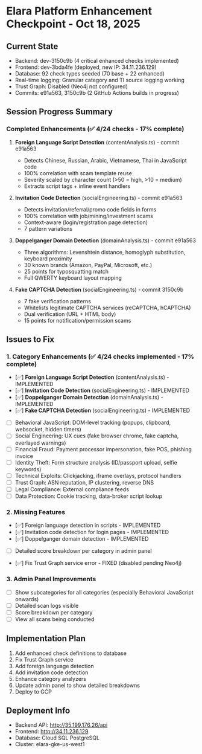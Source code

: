 # Elara Platform Enhancement Checkpoint - Oct 18, 2025

## Current State
- Backend: dev-3150c9b (4 critical enhanced checks implemented)
- Frontend: dev-3bda4fe (deployed, new IP: 34.11.236.129)
- Database: 92 check types seeded (70 base + 22 enhanced)
- Real-time logging: Granular category and TI source logging working
- Trust Graph: Disabled (Neo4j not configured)
- Commits: e91a563, 3150c9b (2 GitHub Actions builds in progress)

## Session Progress Summary

### Completed Enhancements (✅ 4/24 checks - 17% complete)

1. **Foreign Language Script Detection** (contentAnalysis.ts) - commit e91a563
   - Detects Chinese, Russian, Arabic, Vietnamese, Thai in JavaScript code
   - 100% correlation with scam template reuse
   - Severity scaled by character count (>50 = high, >10 = medium)
   - Extracts script tags + inline event handlers

2. **Invitation Code Detection** (socialEngineering.ts) - commit e91a563
   - Detects invitation/referral/promo code fields in forms
   - 100% correlation with job/mining/investment scams
   - Context-aware (login/registration page detection)
   - 7 pattern variations

3. **Doppelganger Domain Detection** (domainAnalysis.ts) - commit e91a563
   - Three algorithms: Levenshtein distance, homoglyph substitution, keyboard proximity
   - 30 known brands (Amazon, PayPal, Microsoft, etc.)
   - 25 points for typosquatting match
   - Full QWERTY keyboard layout mapping

4. **Fake CAPTCHA Detection** (socialEngineering.ts) - commit 3150c9b
   - 7 fake verification patterns
   - Whitelists legitimate CAPTCHA services (reCAPTCHA, hCAPTCHA)
   - Dual verification (URL + HTML body)
   - 15 points for notification/permission scams

## Issues to Fix

### 1. Category Enhancements (✅ 4/24 checks implemented - 17% complete)
- [✅] **Foreign Language Script Detection** (contentAnalysis.ts) - IMPLEMENTED
- [✅] **Invitation Code Detection** (socialEngineering.ts) - IMPLEMENTED
- [✅] **Doppelganger Domain Detection** (domainAnalysis.ts) - IMPLEMENTED
- [✅] **Fake CAPTCHA Detection** (socialEngineering.ts) - IMPLEMENTED
- [ ] Behavioral JavaScript: DOM-level tracking (popups, clipboard, websocket, hidden timers)
- [ ] Social Engineering: UX cues (fake browser chrome, fake captcha, overlayed warnings)
- [ ] Financial Fraud: Payment processor impersonation, fake POS, phishing invoice
- [ ] Identity Theft: Form structure analysis (ID/passport upload, selfie keywords)
- [ ] Technical Exploits: Clickjacking, iframe overlays, protocol handlers
- [ ] Trust Graph: ASN reputation, IP clustering, reverse DNS
- [ ] Legal Compliance: External compliance feeds
- [ ] Data Protection: Cookie tracking, data-broker script lookup

### 2. Missing Features
- [✅] Foreign language detection in scripts - IMPLEMENTED
- [✅] Invitation code detection for login pages - IMPLEMENTED
- [✅] Doppelganger domain detection - IMPLEMENTED
- [ ] Detailed score breakdown per category in admin panel
- [✅] Fix Trust Graph service error - FIXED (disabled pending Neo4j)

### 3. Admin Panel Improvements
- [ ] Show subcategories for all categories (especially Behavioral JavaScript onwards)
- [ ] Detailed scan logs visible
- [ ] Score breakdown per category
- [ ] View all scans being conducted

## Implementation Plan
1. Add enhanced check definitions to database
2. Fix Trust Graph service
3. Add foreign language detection
4. Add invitation code detection
5. Enhance category analyzers
6. Update admin panel to show detailed breakdowns
7. Deploy to GCP

## Deployment Info
- Backend API: http://35.199.176.26/api
- Frontend: http://34.11.236.129
- Database: Cloud SQL PostgreSQL
- Cluster: elara-gke-us-west1
